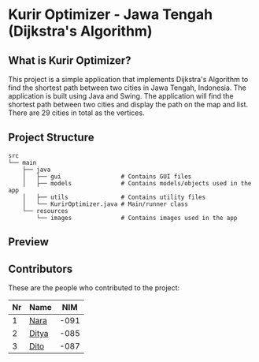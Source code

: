 # Kurir Optimizer - Jawa Tengah (Dijkstra's Algorithm)

## What is Kurir Optimizer?

This project is a simple application that implements Dijkstra's Algorithm to find the shortest path between two cities 
in Jawa Tengah, Indonesia. The application is built using Java and Swing. The application will find the shortest path
between two cities and display the path on the map and list. There are 29 cities in total as the vertices.

## Project Structure

```
src
└── main                    
    ├── java
    │   ├── gui                 # Contains GUI files
    │   ├── models              # Contains models/objects used in the app
    │   ├── utils               # Contains utility files
    │   └── KurirOptimizer.java # Main/runner class
    └── resources           
        └── images              # Contains images used in the app
```

## Preview

<!-- ![Preview](path/to/image) -->
<!-- ![Preview](path/to/image) -->
<!-- ![Preview](path/to/image) -->

## Contributors

These are the people who contributed to the project:

| Nr | Name                                    | NIM  |
|----|-----------------------------------------|------|
| 1  | [Nara](https://github.com/vianneynara)  | -091 |
| 2  | [Ditya](https://github.com/BoniRaDityA) | -085 |
| 3  | [Dito](https://github.com/markusdito)   | -087 |
